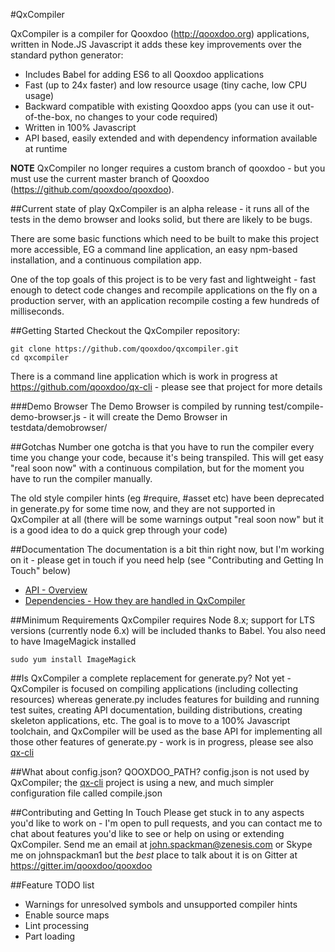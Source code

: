 #QxCompiler

QxCompiler is a compiler for Qooxdoo (http://qooxdoo.org) applications, written in Node.JS Javascript it adds these key 
improvements over the standard python generator:

* Includes Babel for adding ES6 to all Qooxdoo applications 
* Fast (up to 24x faster) and low resource usage (tiny cache, low CPU usage)
* Backward compatible with existing Qooxdoo apps (you can use it out-of-the-box, no changes to your code required)
* Written in 100% Javascript
* API based, easily extended and with dependency information available at runtime

**NOTE** QxCompiler no longer requires a custom branch of qooxdoo - but you must use the current master branch of Qooxdoo (https://github.com/qooxdoo/qooxdoo).


##Current state of play
QxCompiler is an alpha release - it runs all of the tests in the demo browser and looks solid, but there are likely to
be bugs.

There are some basic functions which need to be built to make this project more accessible, EG a command line application,
an easy npm-based installation, and a continuous compilation app.

One of the top goals of this project is to be very fast and lightweight - fast enough to detect code changes and recompile 
applications on the fly on a production server, with an application recompile costing a few hundreds of milliseconds.


##Getting Started
Checkout the QxCompiler repository:

```
git clone https://github.com/qooxdoo/qxcompiler.git
cd qxcompiler
```


There is a command line application which is work in progress at https://github.com/qooxdoo/qx-cli - please see that
project for more details


###Demo Browser
The Demo Browser is compiled by running test/compile-demo-browser.js - it will create the Demo Browser in testdata/demobrowser/


##Gotchas
Number one gotcha is that you have to run the compiler every time you change your code, because it's being transpiled.
This will get easy "real soon now" with a continuous compilation, but for the moment you have to run the compiler manually.

The old style compiler hints (eg #require, #asset etc) have been deprecated in generate.py for some time now, and they
are not supported in QxCompiler at all (there will be some warnings output "real soon now" but it is a good idea to
do a quick grep through your code)


##Documentation
The documentation is a bit thin right now, but I'm working on it - please get in touch if you need help (see 
"Contributing and Getting In Touch" below)
* [API - Overview](docs/API.md)
* [Dependencies - How they are handled in QxCompiler](docs/Dependencies.md)


##Minimum Requirements
QxCompiler requires Node 8.x; support for LTS versions (currently node 6.x) will be included thanks to Babel.  You also need 
to have ImageMagick installed

```
sudo yum install ImageMagick
```


##Is QxCompiler a complete replacement for generate.py?
Not yet - QxCompiler is focused on compiling applications (including collecting resources) whereas generate.py includes features 
for building and running test suites, creating API documentation, building distributions, creating skeleton applications, etc.
The goal is to move to a 100% Javascript toolchain, and QxCompiler will be used as the base API for implementing all those
other features of generate.py - work is in progress, please see also [qx-cli](https://github.com/qooxdoo/qx-cli)


##What about config.json?  QOOXDOO_PATH?
config.json is not used by QxCompiler; the [qx-cli](https://github.com/qooxdoo/qx-cli) project is using a new, and much simpler
configuration file called compile.json 


##Contributing and Getting In Touch
Please get stuck in to any aspects you'd like to work on - I'm open to pull requests, and you can contact me to chat 
about features you'd like to see or help on using or extending QxCompiler.  Send me an email at john.spackman@zenesis.com
or Skype me on johnspackman1 but the *best* place to talk about it is on Gitter at https://gitter.im/qooxdoo/qooxdoo


##Feature TODO list
* Warnings for unresolved symbols and unsupported compiler hints
* Enable source maps
* Lint processing
* Part loading

